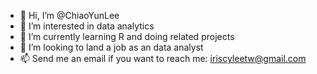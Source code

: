 - 👋 Hi, I’m @ChiaoYunLee
- 👀 I’m interested in data analytics
- 🌱 I’m currently learning R and doing related projects
- 💞️ I’m looking to land a job as an data analyst
- 📫 Send me an email if you want to reach me: iriscyleetw@gmail.com

<!---
ChiaoYunLee/ChiaoYunLee is a ✨ special ✨ repository because its `README.md` (this file) appears on your GitHub profile.
You can click the Preview link to take a look at your changes.
--->
